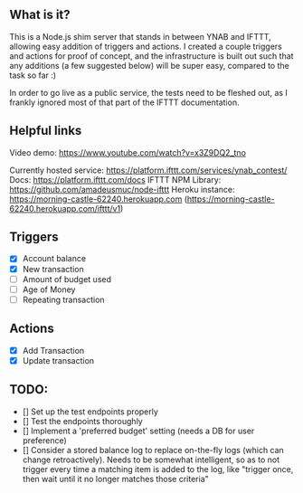 ## What is it?

This is a Node.js shim server that stands in between YNAB and IFTTT, allowing easy addition of triggers and actions. I created a couple triggers and actions for proof of concept, and the infrastructure is built out such that any additions (a few suggested below) will be super easy, compared to the task so far :)

In order to go live as a public service, the tests need to be fleshed out, as I frankly ignored most of that part of the IFTTT documentation.

## Helpful links

Video demo: https://www.youtube.com/watch?v=x3Z9DQ2_tno

Currently hosted service: https://platform.ifttt.com/services/ynab_contest/
Docs: https://platform.ifttt.com/docs
IFTTT NPM Library: https://github.com/amadeusmuc/node-ifttt
Heroku instance: https://morning-castle-62240.herokuapp.com (https://morning-castle-62240.herokuapp.com/ifttt/v1)


## Triggers

- [x] Account balance
- [x] New transaction
- [ ] Amount of budget used
- [ ] Age of Money
- [ ] Repeating transaction

## Actions

- [x] Add Transaction
- [x] Update transaction

## TODO:

- [] Set up the test endpoints properly
- [] Test the endpoints thoroughly
- [] Implement a 'preferred budget' setting (needs a DB for user preference)
- [] Consider a stored balance log to replace on-the-fly logs (which can change retroactively). Needs to be somewhat intelligent, so as to not trigger every time a matching item is added to the log, like "trigger once, then wait until it no longer matches those criteria"
